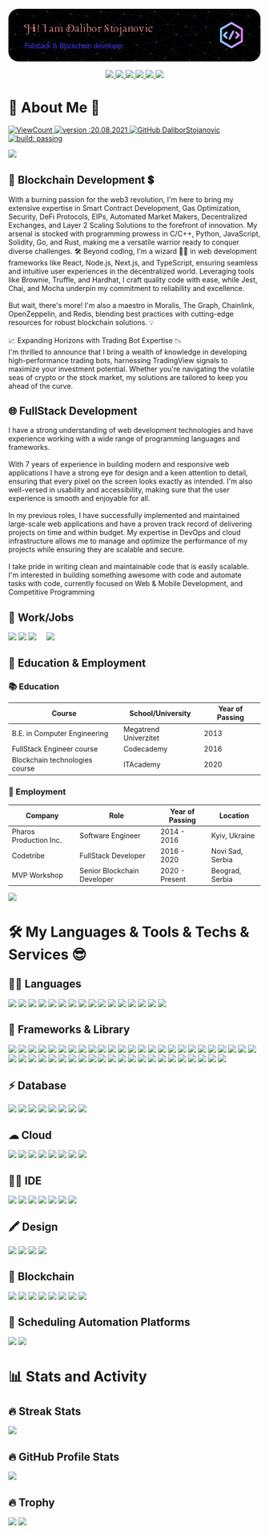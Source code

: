 [![bg][banner]][website]

<p align="center">
  <a href="https://linkedin.com/in/milblue789" alt="LinkedIn">
    <img src="https://img.shields.io/badge/-Telegram-blue?style=flat-square&logo=telegram" />
  </a>
  <a href="https://hackerrank.com/milblue789" alt="HackerRank">
    <img src="https://img.shields.io/badge/-HackerRank-3a424f?style=flat-square&logo=hackerrank" />
  </a>
  <a href="https://stackoverflow.com/users/13870209/milblue789" alt="StackOverflow">
    <img src="https://img.shields.io/badge/-StackOverflow-FE7A16?style=flat-square&logo=stack-overflow&logoColor=white" />
  </a>
  <a href="mailto:milblue789@gmail.com">
    <img src="https://img.shields.io/badge/Gmail-D14836?style=flat&logo=gmail&logoColor=white" />
  </a>
  <a href="https://instagram.com/milblue789">
    <img src="https://img.shields.io/badge/Reddit-FF4500?style=flat&logo=reddit&logoColor=white"/>
  </a>
  <a href="https://linkedin.com/in/milblue789" alt="LinkedIn">
    <img src="https://img.shields.io/badge/-LinkedIn-blue?style=flat-square&logo=linkedin" />
  </a>
</p>

# 💫 About Me 🌟

<p>
  <a href="#">
    <img alt="ViewCount" src="https://views.whatilearened.today/views/github/DaliborStojanovic/views.svg">
  </a>
  <a href="#">
    <img alt="version :20.08.2021" src="https://img.shields.io/badge/version-20.08.2021-informational">
  </a>
  <a href="#">
    <img alt="GitHub DaliborStojanovic" src="https://img.shields.io/github/followers/DaliborStojanovic?label=follow&style=social">
  </a>
  <a href="#">
    <img alt="build: passing" src="https://img.shields.io/badge/build-passing-success">
  </a>
</p>

<img src="https://user-images.githubusercontent.com/73097560/115834477-dbab4500-a447-11eb-908a-139a6edaec5c.gif">

## 🔗 Blockchain Development 💲

With a burning passion for the web3 revolution, I'm here to bring my extensive expertise in Smart Contract Development, Gas Optimization, Security, DeFi Protocols, EIPs, Automated Market Makers, Decentralized Exchanges, and Layer 2 Scaling Solutions to the forefront of innovation. My arsenal is stocked with programming prowess in C/C++, Python, JavaScript, Solidity, Go, and Rust, making me a versatile warrior ready to conquer diverse challenges. 🛠️
Beyond coding, I'm a wizard 🧙‍♂️ in web development frameworks like React, Node.js, Next.js, and TypeScript, ensuring seamless and intuitive user experiences in the decentralized world. Leveraging tools like Brownie, Truffle, and Hardhat, I craft quality code with ease, while Jest, Chai, and Mocha underpin my commitment to reliability and excellence.<br /><br />
But wait, there's more! I'm also a maestro in Moralis, The Graph, Chainlink, OpenZeppelin, and Redis, blending best practices with cutting-edge resources for robust blockchain solutions. 💡<br /><br />
📈 Expanding Horizons with Trading Bot Expertise 📉<br />
I'm thrilled to announce that I bring a wealth of knowledge in developing high-performance trading bots, harnessing TradingView signals to maximize your investment potential. Whether you're navigating the volatile seas of crypto or the stock market, my solutions are tailored to keep you ahead of the curve. 

## 🌐 FullStack Development

I have a strong understanding of web development technologies and have experience working with a wide range of programming languages and frameworks.<br /><br />
With 7 years of experience in building modern and responsive web applications I have a strong eye for design and a keen attention to detail, ensuring that every pixel on the screen looks exactly as intended. I'm also well-versed in usability and accessibility, making sure that the user experience is smooth and enjoyable for all.<br /><br />
In my previous roles, I have successfully implemented and maintained large-scale web applications and have a proven track record of delivering projects on time and within budget. My expertise in DevOps and cloud infrastructure allows me to manage and optimize the performance of my projects while ensuring they are scalable and secure.<br /><br />
I take pride in writing clean and maintainable code that is easily scalable.
I'm interested in building something awesome with code and automate tasks with code, currently focused on Web & Mobile Development, and Competitive Programming

## 🥅 Work/Jobs
<img src="https://img.shields.io/badge/UpWork-6FDA44?style=flat&logo=Upwork&logoColor=white" />
<img src="https://img.shields.io/badge/fiverr-1DBF73?style=flat&logo=fiverr&logoColor=white" />
<img src="https://img.shields.io/badge/Freelancer-29B2FE?style=flat&logo=Freelancer&logoColor=white" />
<img src="" />
<img src="" />
<img src="" />
<img src="" />

<img src="https://user-images.githubusercontent.com/73097560/115834477-dbab4500-a447-11eb-908a-139a6edaec5c.gif">

## 🎑 Education & Employment

### 📚 Education

| Course                         | School/University     | Year of Passing |
| ------------------------------ | --------------------- | --------------- |
| B.E. in Computer Engineering   | Megatrend Univerzitet | 2013            |
| FullStack Engineer course      | Codecademy            | 2016            |
| Blockchain technologies course | ITAcademy             | 2020            |

### 🏧 Employment

| Company                | Role                        | Year of Passing | Location         |
| ---------------------- | --------------------------- | --------------- | ---------------- |
| Pharos Production Inc. | Software Engineer           | 2014 - 2016     | Kyiv, Ukraine    |
| Codetribe              | FullStack Developer         | 2016 - 2020     | Novi Sad, Serbia |
| MVP Workshop           | Senior Blockchain Developer | 2020 - Present  | Beograd, Serbia  |
  
<img src="https://user-images.githubusercontent.com/73097560/115834477-dbab4500-a447-11eb-908a-139a6edaec5c.gif">

# 🛠️ My Languages & Tools & Techs & Services 😎

## 👩‍💻 Languages
<img src="https://img.shields.io/badge/Solidity-e6e6e6?style=flat&logo=solidity&logoColor=black" />
<img src="https://img.shields.io/badge/Rust-black?style=flat&logo=rust&logoColor=#E57324" />
<img src="https://img.shields.io/badge/JavaScript-323330?style=flat&logo=javascript&logoColor=F7DF1E" />
<img src="https://img.shields.io/badge/TypeScript-007ACC?style=flat&logo=typescript&logoColor=white" />
<img src="https://img.shields.io/badge/HTML5-E34F26?style=flat&logo=html5&logoColor=white" />
<img src="https://img.shields.io/badge/CSS3-1572B6?style=flat&logo=css3&logoColor=white" />
<img src="https://img.shields.io/badge/Python-FFD43B?style=flat&logo=python&logoColor=blue" />
<img src="https://img.shields.io/badge/Go-00ADD8?style=flat&logo=go&logoColor=white" />
<img src="https://img.shields.io/badge/PHP-777BB4?style=flat&logo=php&logoColor=white" />
<img src="https://img.shields.io/badge/C-00599C?style=flat&logo=c&logoColor=white" />
<img src="https://img.shields.io/badge/C%23-239120?style=flat&logo=csharp&logoColor=white" />
<img src="https://img.shields.io/badge/C%2B%2B-00599C?style=flat&logo=c%2B%2B&logoColor=white" />
<img src="https://img.shields.io/badge/json-5E5C5C?style=flat&logo=json&logoColor=white" />
<img src="https://img.shields.io/badge/Numpy-777BB4?style=flat&logo=numpy&logoColor=white" />
<img src="https://img.shields.io/badge/Ruby-CC342D?style=flat&logo=ruby&logoColor=white" />
<img src="https://img.shields.io/badge/Perl-39457E?style=flat&logo=perl&logoColor=white" />

## 🚀 Frameworks & Library
<img src="https://img.shields.io/badge/Angular-DD0031?style=flat&logo=angular&logoColor=white" />
<img src="https://img.shields.io/badge/Apache-D22128?style=flat&logo=Apache&logoColor=white" />
<img src="https://img.shields.io/badge/Apache_Kafka-231F20?style=flat&logo=apache-kafka&logoColor=white" />
<img src="https://img.shields.io/badge/apache_maven-C71A36?style=flat&logo=apachemaven&logoColor=white" />
<img src="https://img.shields.io/badge/Apache_Spark-FFFFFF?style=flat&logo=apachespark&logoColor=#E35A16" />
<img src="https://img.shields.io/badge/axios-671ddf?&style=flat&logo=axios&logoColor=white" />
<img src="https://img.shields.io/badge/Jest-C21325?style=flat&logo=jest&logoColor=white" />
<img src="https://img.shields.io/badge/Mocha-8D6748?style=flat&logo=Mocha&logoColor=white" />
<img src="https://img.shields.io/badge/Bootstrap-563D7C?style=flat&logo=bootstrap&logoColor=white" />
<img src="https://img.shields.io/badge/Docker-2CA5E0?style=flat&logo=docker&logoColor=white" />
<img src="https://img.shields.io/badge/Django-092E20?style=flat&logo=django&logoColor=green" />
<img src="https://img.shields.io/badge/Electron-2B2E3A?style=flat&logo=electron&logoColor=9FEAF9" />
<img src="https://img.shields.io/badge/Express%20js-000000?style=flat&logo=express&logoColor=white" />
<img src="https://img.shields.io/badge/firebase-ffca28?style=flat&logo=firebase&logoColor=black" />
<img src="https://img.shields.io/badge/fastapi-109989?style=flat&logo=FASTAPI&logoColor=white" />
<img src="https://img.shields.io/badge/Flask-000000?style=flat&logo=flask&logoColor=white" />
<img src="https://img.shields.io/badge/GraphQl-E10098?style=flat&logo=graphql&logoColor=white" />
<img src="https://img.shields.io/badge/JWT-000000?style=flat&logo=JSON%20web%20tokens&logoColor=white" />
<img src="https://img.shields.io/badge/kubernetes-326ce5.svg?&style=flat&logo=kubernetes&logoColor=white" />
<img src="https://img.shields.io/badge/Laravel-FF2D20?style=flat&logo=laravel&logoColor=white" />
<img src="https://img.shields.io/badge/Markdown-000000?style=flat&logo=markdown&logoColor=white" />
<img src="https://img.shields.io/badge/Material%20UI-007FFF?style=flat&logo=mui&logoColor=white" />
<img src="https://img.shields.io/badge/next%20js-000000?style=flat&logo=nextdotjs&logoColor=white" />
<img src="https://img.shields.io/badge/nestjs-E0234E?style=flat&logo=nestjs&logoColor=white" />
<img src="https://img.shields.io/badge/Nginx-009639?style=flat&logo=nginx&logoColor=white" />
<img src="https://img.shields.io/badge/Node%20js-339933?style=flat&logo=nodedotjs&logoColor=white" />
<img src="https://img.shields.io/badge/npm-CB3837?style=flat&logo=npm&logoColor=white" />
<img src="https://img.shields.io/badge/shopify-8DB543?style=flat&logo=Shopify&logoColor=white" />
<img src="https://img.shields.io/badge/Ruby_on_Rails-CC0000?style=flat&logo=ruby-on-rails&logoColor=white" />
<img src="https://img.shields.io/badge/OpenGL-FFFFFF?style=flat&logo=opengl" />
<img src="https://img.shields.io/badge/pnpm-yellow?style=flat&logo=pnpm&logoColor=white" />
<img src="https://img.shields.io/badge/postcss-DD3A0A?style=flat&logo=postcss&logoColor=white" />
<img src="https://img.shields.io/badge/Qt-41CD52?style=flat&logo=qt&logoColor=white" />
<img src="https://img.shields.io/badge/React-20232A?style=flat&logo=react&logoColor=61DAFB" />
<img src="https://img.shields.io/badge/redis-CC0000.svg?&style=flat&logo=redis&logoColor=white" />
<img src="https://img.shields.io/badge/Redux-593D88?style=flat&logo=redux&logoColor=white" />
<img src="ttps://img.shields.io/badge/Sass-CC6699?style=flat&logo=sass&logoColor=white" />
<img src="https://img.shields.io/badge/Selenium-43B02A?style=flat&logo=Selenium&logoColor=white" />
<img src="https://img.shields.io/badge/Svelte-4A4A55?style=flat&logo=svelte&logoColor=FF3E00" />
<img src="https://img.shields.io/badge/SvelteKit-FF3E00?style=flat&logo=Svelte&logoColor=white" />
<img src="https://img.shields.io/badge/Vue%20js-35495E?style=flat&logo=vuedotjs&logoColor=4FC08D" />
<img src="https://img.shields.io/badge/web3%20js-F16822?style=flat&logo=web3.js&logoColor=white" />
<img src="https://img.shields.io/badge/Yarn-2C8EBB?style=flat&logo=yarn&logoColor=white" />
<img src="https://img.shields.io/badge/Xampp-F37623?style=flat&logo=xampp&logoColor=white" />
<img src="https://img.shields.io/badge/Ant%20Design-1890FF?style=flat&logo=antdesign&logoColor=white" />
<img src="https://img.shields.io/badge/Tailwind_CSS-38B2AC?style=flat&logo=tailwind-css&logoColor=white" />
<img src="https://img.shields.io/badge/.NET-512BD4?style=flat&logo=dotnet&logoColor=white" />

## ⚡ Database
<img src="https://img.shields.io/badge/MongoDB-4EA94B?style=flat&logo=mongodb&logoColor=white" />
<img src="https://img.shields.io/badge/MySQL-005C84?style=flat&logo=mysql&logoColor=white" />
<img src="https://img.shields.io/badge/PostgreSQL-316192?style=flat&logo=postgresql&logoColor=white" />
<img src="https://img.shields.io/badge/redis-%23DD0031.svg?&style=flat&logo=redis&logoColor=white" />
<img src="https://img.shields.io/badge/Neo4j-018bff?style=flat&logo=neo4j&logoColor=white" />
<img src="https://img.shields.io/badge/Sqlite-003B57?style=flat&logo=sqlite&logoColor=white" />
<img src="https://img.shields.io/badge/MariaDB-003545?style=flat&logo=mariadb&logoColor=white" />
<img src="https://img.shields.io/badge/Oracle-F80000?style=flat&logo=Oracle&logoColor=white" />

## ☁ Cloud
<img src="https://img.shields.io/badge/Vercel-000000?style=flat&logo=vercel&logoColor=white" />
<img src="https://img.shields.io/badge/Amazon_AWS-FF9900?style=flat&logo=amazonaws&logoColor=white" />
<img src="https://img.shields.io/badge/Azure_DevOps-0078D7?style=flat&logo=azure-devops&logoColor=white" />
<img src="https://img.shields.io/badge/circleci-343434?style=flat&logo=circleci&logoColor=white" />
<img src="https://img.shields.io/badge/Digital_Ocean-0080FF?style=flat&logo=DigitalOcean&logoColor=white" />
<img src="https://img.shields.io/badge/Terraform-7B42BC?style=flat&logo=terraform&logoColor=white" />
<img src="https://img.shields.io/badge/Nextcloud-0082C9?style=flat&logo=Nextcloud&logoColor=white" />
<img src="https://img.shields.io/badge/Heroku-430098?style=flat&logo=heroku&logoColor=white" />


## 👩‍💻 IDE
<img src="https://img.shields.io/badge/Visual_Studio-5C2D91?style=flat&logo=visual%20studio&logoColor=white" />
<img src="https://img.shields.io/badge/Visual_Studio_Code-0078D4?style=flat&logo=visual%20studio%20code&logoColor=white" />
<img src="https://img.shields.io/badge/VIM-%2311AB00.svg?&style=flat&logo=vim&logoColor=white" />
<img src="https://img.shields.io/badge/sublime_text-%23575757.svg?&style=flat&logo=sublime-text&logoColor=important" />
<img src="https://img.shields.io/badge/PyCharm-000000.svg?&style=flat&logo=PyCharm&logoColor=white" />
<img src="https://img.shields.io/badge/Atom-66595C?style=flat&logo=Atom&logoColor=white" />
<img src="https://img.shields.io/badge/Xcode-007ACC?style=flat&logo=Xcode&logoColor=white" />
<img src="" />
<img src="" />
<img src="" />
<img src="" />
<img src="" />
<img src="" />
<img src="" />
<img src="" />


## 🖍 Design

<img src="https://img.shields.io/badge/Figma-F24E1E?style=flat&logo=figma&logoColor=white" />
<img src="https://img.shields.io/badge/Adobe%20Photoshop-31A8FF?style=flat&logo=Adobe%20Photoshop&logoColor=black" />
<img src="https://img.shields.io/badge/gimp-5C5543?style=flat&logo=gimp&logoColor=white" />
<img src="  https://img.shields.io/badge/Proto.io-161637?style=flat&logo=proto.io&logoColor=00e5ff" />

## 🔗 Blockchain
<img src="https://img.shields.io/badge/Bitcoin-000000?style=flat&logo=bitcoin&logoColor=white" />
<img src="https://img.shields.io/badge/Ethereum-3C3C3D?style=flat&logo=Ethereum&logoColor=white" />
<img src="https://img.shields.io/badge/Binance-FCD535?style=flat&logo=binance&logoColor=000" />
<img src="https://img.shields.io/badge/polkadot-E6007A?style=flat&logo=polkadot&logoColor=000" />
<img src="https://img.shields.io/badge/chainlink-375BD2?style=flat&logo=chainlink&logoColor=white" />
<img src="https://img.shields.io/badge/dogecoin-C2A633?style=flat&logo=dogecoin&logoColor=white" />
<img src="https://img.shields.io/badge/tether-168363?style=flat&logo=tether&logoColor=white" /> 
<img src="https://img.shields.io/badge/OpenZeppelin-4E5EE4?logo=OpenZeppelin&logoColor=fff&style=flat" />

## 📅 Scheduling Automation Platforms
<img src="https://img.shields.io/badge/Calendly-006BFF?style=flat&logo=calendly&logoColor=white" />
  

<img src="https://user-images.githubusercontent.com/73097560/115834477-dbab4500-a447-11eb-908a-139a6edaec5c.gif">

# 📊 Stats and Activity

## 🔥 Streak Stats

<img src="https://github-readme-streak-stats.herokuapp.com/?user=DaliborStojanovic&theme=holi-theme">

## 🔥 GitHub Profile Stats

<img src="https://github-readme-stats.vercel.app/api?username=DaliborStojanovic&count_private=true&show_icons=true&theme=github_dark">

## 🔥 Trophy
<img src="https://github-profile-trophy.vercel.app/?username=DaliborStojanovic&theme=dracula&no-frame=true&margin-w=15&margin-h=15">

<img src="https://user-images.githubusercontent.com/73097560/115834477-dbab4500-a447-11eb-908a-139a6edaec5c.gif">

[banner]: https://raw.githubusercontent.com/DaliborStojanovic/DaliborStojanovic/master/asset/github-header-image.png
[website]: https://DaliborStojanovic.me
